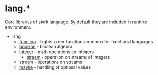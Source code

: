 # lang.* #

Core libraries of stork language. By default they are included in runtime environment.
 - lang
    - [function](function/doc.md) - higher order functions common for functional languages
    - [boolean](boolean/doc.md) - boolean algebra
    - [integer](integer/doc.md) - math operations on integers
       - [stream](integer/stream/doc.md) - operation on streams of integers
    - [stream](stream/doc.md) - operations on streams
    - [maybe](maybe/doc.md) - handling of optional values
